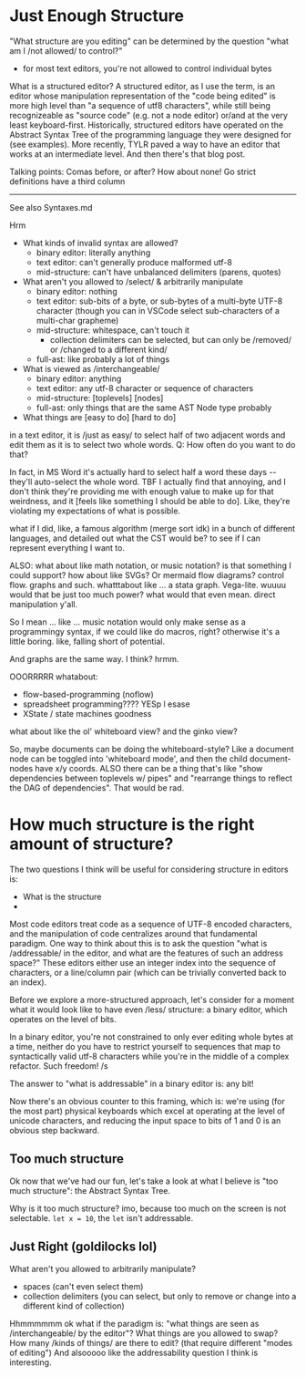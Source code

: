 
# Just Enough Structure

"What structure are you editing" can be determined by the question "what am I /not allowed/ to control?"
- for most text editors, you're not allowed to control individual bytes


What is a structured editor?
A structured editor, as I use the term, is an editor whose manipulation representation of the "code being edited" is more high level than "a sequence of utf8 characters", while still being recognizeable as "source code" (e.g. not a node editor) or/and at the very least keyboard-first.
Historically, structured editors have operated on the Abstract Syntax Tree of the programming language they were designed for (see examples).
More recently, TYLR paved a way to have an editor that works at an intermediate level.
And then there's that blog post.

Talking points:
Comas before, or after? How about none!
Go strict definitions have a third column





-----

See also Syntaxes.md

Hrm

- What kinds of invalid syntax are allowed?
  - binary editor: literally anything
  - text editor: can't generally produce malformed utf-8
  - mid-structure: can't have unbalanced delimiters (parens, quotes)
- What aren't you allowed to /select/ & arbitrarily manipulate
  - binary editor: nothing
  - text editor: sub-bits of a byte, or sub-bytes of a multi-byte UTF-8 character (though you can in VSCode select sub-characters of a multi-char grapheme)
  - mid-structure: whitespace, can't touch it
    - collection delimiters can be selected, but can only be /removed/ or /changed to a different kind/
  - full-ast: like probably a lot of things
- What is viewed as /interchangeable/
  - binary editor: anything
  - text editor: any utf-8 character or sequence of characters
  - mid-structure: [toplevels] [nodes]
  - full-ast: only things that are the same AST Node type probably
- What things are [easy to do] [hard to do]

in a text editor, it is /just as easy/ to select half of two adjacent words
and edit them as it is to select two whole words.
Q: How often do you want to do that?

In fact, in MS Word it's actually hard to select half a word these days -- they'll auto-select the whole word. TBF I actually find that annoying, and I don't think they're providing me with enough value to make up for that weirdness, and it [feels like something I should be able to do]. Like, they're violating my expectations of what is possible.



what if I did, like, a famous algorithm (merge sort idk) in a bunch of different languages,
and detailed out what the CST would be? to see if I can represent everything I want to.



ALSO: what about like math notation, or music notation? is that something I could support?
how about like SVGs?
Or mermaid flow diagrams? control flow. graphs and such.
whatttabout like ... a stata graph. Vega-lite. wuuuu would that be just too much power? what would that even mean.
direct manipulation y'all.

So I mean ... like ... music notation would only make sense as a programmingy syntax, if we could like
do macros, right? otherwise it's a little boring. like, falling short of potential.

And graphs are the same way. I think? hrmm.


OOORRRRR whatabout:
- flow-based-programming (noflow)
- spreadsheet programming???? YESp l esase
- XState / state machines goodness


what about like the ol' whiteboard view?
and the ginko view?

So, maybe documents can be doing the whiteboard-style? Like a document node
can be toggled into 'whiteboard mode', and then the child document-nodes have x/y coords.
ALSO there can be a thing that's like "show dependencies between toplevels w/ pipes"
and "rearrange things to reflect the DAG of dependencies". That would be rad.







# How much structure is the right amount of structure?

The two questions I think will be useful for considering structure in editors is:
- What is the structure
-


Most code editors treat code as a sequence of UTF-8 encoded characters, and the manipulation of code centralizes around that fundamental paradigm.  One way to think about this is to ask the question "what is /addressable/ in the editor, and what are the features of such an address space?" These editors either use an integer index into the sequence of characters, or a line/column pair (which can be trivially converted back to an index).

Before we explore a more-structured approach, let's consider for a moment what it would look like to have even /less/ structure: a binary editor, which operates on the level of bits.

In a binary editor, you're not constrained to only ever editing whole bytes at a time, neither do you have to restrict yourself to sequences that map to syntactically valid utf-8 characters while you're in the middle of a complex refactor. Such freedom! /s

The answer to "what is addressable" in a binary editor is: any bit!

Now there's an obvious counter to this framing, which is: we're using (for the most part) physical keyboards which excel at operating at the level of unicode characters, and reducing the input space to bits of 1 and 0 is an obvious step backward.

## Too much structure

Ok now that we've had our fun, let's take a look at what I believe is "too much structure": the Abstract Syntax Tree.

Why is it too much structure? imo, because too much on the screen is not selectable.
`let x = 10`, the `let` isn't addressable.

## Just Right (goldilocks lol)

What aren't you allowed to arbitrarily manipulate?
- spaces (can't even select them)
- collection delimiters (you can select, but only to remove or change into a different kind of collection)

Hhmmmmmm ok what if the paradigm is: "what things are seen as /interchangeable/ by the editor"?
What things are you allowed to swap?
How many /kinds of things/ are there to edit? (that require different "modes of editing")
And alsooooo like the addressability question I think is interesting.



